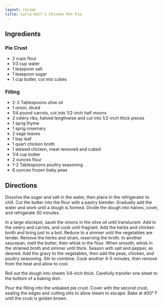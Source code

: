 ```yaml
---
layout: recipe
title: Carla Hall's Chicken Pot Pie
---
```


## Ingredients


### Pie Crust

* 2 cups flour
* 1/3 cup water
* 1 teaspoon salt
* 1 teaspoon sugar
* 1 cup butter, cut into cubes

### Filling

* 2-3 Tablespoons olive oil
* 1 onion, diced
* 1/4 pound carrots, cut into 1/2-inch half moons
* 2 celery ribs, halved lengthwise and cut into 1/2-inch thick pieces
* 1 sprig thyme
* 1 sprig rosemary
* 2 sage leaves
* 1 bay leaf
* 1 quart chicken broth
* 1 stewed chicken, meat removed and cubed
* 1/4 cup butter
* 2 ounces flour
* 1-2 Tablespoons poultry seasoning
* 6 ounces frozen baby peas

## Directions

Dissolve the sugar and salt in the water, then place in the refrigerator
to chill. Cut the butter into the flour with a pastry blender. Gradually
add the water and work until a dough is formed. Divide the dough into
halves, cover, and refrigerate 30 minutes.

In a large stockpot, sauté the onions in the olive oil until
translucent. Add in the celery and carrots, and cook until fragrant. Add
the herbs and chicken broth and bring just to a boil. Reduce to a simmer
until the vegetables are tender. Remove the herbs and strain, reserving
the broth. In another saucepan, melt the butter, then whisk in the
flour. When smooth, whisk in the strained broth and simmer until thick. Season with salt and pepper, as
desired. Add the gravy to the vegetables, then add the peas, chicken,
and poultry seasoning. Stir to combine. Cook another 4-5 minutes, then
remove from the heat and allow to cool.

Roll out the dough into sheets 1/4-inch thick. Carefully transfer one
sheet to the bottom of a baking dish.

Pour the filling into the unbaked pie crust. Cover with the second
crust, sealing the edges and cutting slits to allow steam to escape.
Bake at 400° F until the crust is golden brown.
